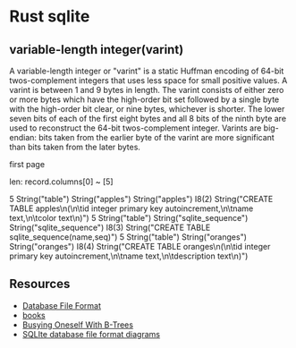 # Rust sqlite

## variable-length integer(varint)
A variable-length integer or "varint" is a static Huffman encoding of 64-bit twos-complement integers that uses less space for small positive values. A varint is between 1 and 9 bytes in length. The varint consists of either zero or more bytes which have the high-order bit set followed by a single byte with the high-order bit clear, or nine bytes, whichever is shorter. The lower seven bits of each of the first eight bytes and all 8 bits of the ninth byte are used to reconstruct the 64-bit twos-complement integer. Varints are big-endian: bits taken from the earlier byte of the varint are more significant than bits taken from the later bytes. 

first page

len: 
record.columns[0] ~ [5]

5
String("table")
String("apples")
String("apples")
I8(2)
String("CREATE TABLE apples\n(\n\tid integer primary key autoincrement,\n\tname text,\n\tcolor text\n)")
5
String("table")
String("sqlite_sequence")
String("sqlite_sequence")
I8(3)
String("CREATE TABLE sqlite_sequence(name,seq)")
5
String("table")
String("oranges")
String("oranges")
I8(4)
String("CREATE TABLE oranges\n(\n\tid integer primary key autoincrement,\n\tname text,\n\tdescription text\n)")


## Resources
- [Database File Format](https://www.sqlite.org/fileformat.html)
- [books](https://www.sqlite.org/books.html)
- [Busying Oneself With B-Trees](https://medium.com/basecs/busying-oneself-with-b-trees-78bbf10522e7)
- [SQLIte database file format diagrams](https://saveriomiroddi.github.io/SQLIte-database-file-format-diagrams/)

